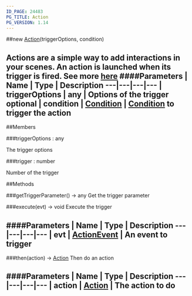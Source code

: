 ```yaml
---
ID_PAGE: 24483
PG_TITLE: Action
PG_VERSION: 1.14
---
```

##new [Action](/classes/Action)(triggerOptions, condition)

Actions are a simple way to add interactions in your scenes. An action is launched when its trigger is fired.
See more [here](https://github.com/BabylonJS/Babylon.js/wiki/How-to-use-Actions)
####Parameters
 | Name | Type | Description
---|---|---|---
 | triggerOptions | any | Options of the trigger
optional | condition | [Condition](/classes/Condition) | [Condition](/classes/Condition) to trigger the action
---

##Members

###triggerOptions : any


The trigger options

###trigger : number


Number of the trigger



##Methods

###getTriggerParameter() &rarr; any
Get the trigger parameter


###execute(evt) &rarr; void
Execute the trigger

####Parameters
 | Name | Type | Description
---|---|---|---
 | evt | [ActionEvent](/classes/ActionEvent) | An event to trigger
---

###then(action) &rarr; [Action](/classes/Action)
Then do an action

####Parameters
 | Name | Type | Description
---|---|---|---
 | action | [Action](/classes/Action) | The action to do
---
